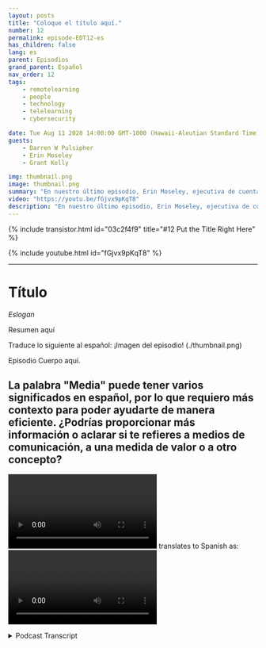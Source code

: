 ```yaml
---
layout: posts
title: "Coloque el título aquí."
number: 12
permalink: episode-EDT12-es
has_children: false
lang: es
parent: Episodios
grand_parent: Español
nav_order: 12
tags:
    - remotelearning
    - people
    - technology
    - telelearning
    - cybersecurity

date: Tue Aug 11 2020 14:00:00 GMT-1000 (Hawaii-Aleutian Standard Time)
guests:
    - Darren W Pulsipher
    - Erin Moseley
    - Grant Kelly

img: thumbnail.png
image: thumbnail.png
summary: "En nuestro último episodio, Erin Moseley, ejecutiva de cuentas senior para Educación en Intel, y Grant Kelly, arquitecto de soluciones para Educación en Intel, se unieron a Darren para hablar sobre los desafíos tecnológicos y opciones en el aprendizaje a distancia. En este episodio, nos adentramos más profundamente en las amenazas y soluciones de privacidad y seguridad."
video: "https://youtu.be/fGjvx9pKqT8"
description: "En nuestro último episodio, Erin Moseley, ejecutiva de cuentas senior para Educación en Intel, y Grant Kelly, arquitecto de soluciones para Educación en Intel, se unieron a Darren para hablar sobre los desafíos tecnológicos y opciones en el aprendizaje a distancia. En este episodio, nos adentramos más profundamente en las amenazas y soluciones de privacidad y seguridad."
---
```


<div>
{% include transistor.html id="03c2f4f9" title="#12 Put the Title Right Here" %}

{% include youtube.html id="fGjvx9pKqT8" %}
</div>

---

# Título

*Eslogan*

Resumen aquí

Traduce lo siguiente al español: ¡Imagen del episodio! (./thumbnail.png)

Episodio Cuerpo aquí.

## La palabra "Media" puede tener varios significados en español, por lo que requiero más contexto para poder ayudarte de manera eficiente. ¿Podrías proporcionar más información o aclarar si te refieres a medios de comunicación, a una medida de valor o a otro concepto?

<video src='url'></video> translates to Spanish as: <video src='url'></video>



<details>
<summary> Podcast Transcript </summary>

<p></p>

</details>
